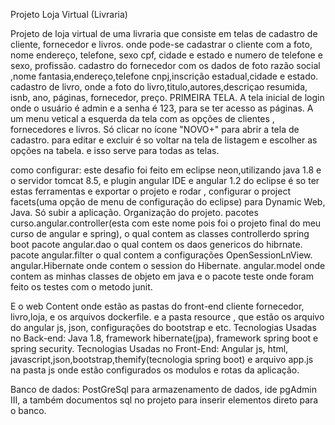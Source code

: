 Projeto Loja Virtual (Livraria)

Projeto de loja virtual de uma livraria que consiste em telas de cadastro de cliente, fornecedor e livros.
onde pode-se cadastrar o cliente com a foto, nome endereço, telefone, sexo cpf, cidade e estado e numero de telefone e sexo, profissão.
cadastro do fornecedor com os dados de foto razão social ,nome fantasia,endereço,telefone cnpj,inscrição estadual,cidade e estado.
cadastro de livro, onde a foto do livro,titulo,autores,descriçao resumida, isnb, ano, páginas, fornecedor, preço.
PRIMEIRA TELA.
A tela inicial de login onde o usuário é admin e a senha é 123, para se ter acesso as páginas.
A um menu vetical a esquerda da tela com as opções de clientes , fornecedores e livros.
Só clicar no ícone "NOVO+" para abrir a tela de cadastro.
para editar e excluir é so voltar na tela de listagem e escolher as opções na tabela.
e isso serve para todas as telas.

como configurar:
este desafio foi feito em eclipse neon,utilizando java 1.8 e o servidor tomcat 8.5, e plugin angular IDE e angular 1.2 do eclipse
é so ter estas ferramentas e exportar o projeto e rodar , configurar o project facets(uma opção de menu de configuração do eclipse) para Dynamic Web, Java.
Só subir a aplicação.
Organização do projeto.
pacotes curso.angular.controller(esta com este nome pois foi o projeto final do meu curso de angular e spring), o qual contem as classes controllerdo spring boot
pacote angular.dao o qual contem os daos genericos do hibrnate.
pacote angular.filter o qual contem a configurações OpenSessionLnView.
angular.Hibernate onde contem o session do Hibernate.
angular.model onde contem as minhas classes de objeto em java
e o pacote teste onde foram feito os testes com o metodo junit.

 E o web Content onde estão as pastas do front-end cliente fornecedor, livro,loja, e os arquivos dockerfile.
 e a pasta resource , que estão os arquivo do angular js, json, configurações do bootstrap e etc.
 Tecnologias Usadas no Back-end:
 Java 1.8, framework hibernate(jpa), framework spring boot e spring security.
 Tecnologias Usadas no Front-End:
 Angular js, html, javascript,json,bootstrap,themify(tecnologia spring boot)
 e arquivo app.js na pasta js onde estão configurados os modulos e rotas da aplicação.
 
 Banco de dados:
 PostGreSql para armazenamento de dados, ide pgAdmin III, a também documentos sql no projeto para inserir elementos direto para o banco.
 
 
 







